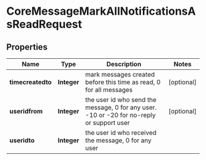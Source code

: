 

# CoreMessageMarkAllNotificationsAsReadRequest


## Properties

| Name | Type | Description | Notes |
|------------ | ------------- | ------------- | -------------|
|**timecreatedto** | **Integer** | mark messages created before this time as read, 0 for all messages |  [optional] |
|**useridfrom** | **Integer** | the user id who send the message, 0 for any user. -10 or -20 for no-reply or support user |  [optional] |
|**useridto** | **Integer** | the user id who received the message, 0 for any user |  |



